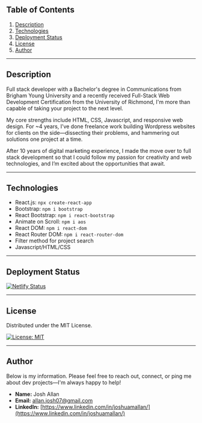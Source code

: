 ## **Table of Contents**

1. [Description](#Description)
2. [Technologies](#Technologies)
3. [Deployment Status](#Deployment-Status)
4. [License](#License)
5. [Author](#Author)

---

## Description

Full stack developer with a Bachelor's degree in Communications from Brigham Young University and a recently received Full-Stack Web Development Certification from the University of Richmond, I'm more than capable of taking your project to the next level.

My core strengths include HTML, CSS, Javascript, and responsive web design. For ~4 years, I’ve done freelance work building Wordpress websites for clients on the side—dissecting their problems, and hammering out solutions one project at a time.

After 10 years of digital marketing experience, I made the move over to full stack development so that I could follow my passion for creativity and web technologies, and I’m excited about the opportunities that await.

---

## Technologies

- React.js: `npx create-react-app`
- Bootstrap: `npm i bootstrap`
- React Bootstrap: `npm i react-bootstrap`
- Animate on Scroll: `npm i aos`
- React DOM: `npm i react-dom`
- React Router DOM: `npm i react-router-dom`
- Filter method for project search
- Javascript/HTML/CSS

---

## Deployment Status

[![Netlify Status](https://api.netlify.com/api/v1/badges/9ddf87c0-ea21-4da2-b6df-2945ab220f96/deploy-status)](https://app.netlify.com/sites/optimistic-mccarthy-470a74/deploys)

---

## License

Distributed under the MIT License.

[![License: MIT](https://img.shields.io/badge/License-MIT-yellow.svg)](https://opensource.org/licenses/MIT)

---

## Author

Below is my information. Please feel free to reach out, connect, or ping me about dev projects—I'm always happy to help!

- **Name:** Josh Allan
- **Email:** [allan.josh07@gmail.com](mailto:allan.josh07@gmail.com)
- **LinkedIn:** [https://www.linkedin.com/in/joshuamallan/](https://www.linkedin.com/in/joshuamallan/)
